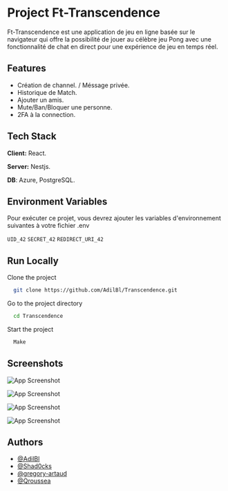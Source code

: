 # Project Ft-Transcendence

Ft-Transcendence est une application de jeu en ligne basée sur le navigateur qui offre la possibilité de jouer au célèbre jeu Pong avec une fonctionnalité de chat en direct pour une expérience de jeu en temps réel.

## Features

- Création de channel. / Méssage privée.
- Historique de Match.
- Ajouter un amis.
- Mute/Ban/Bloquer une personne.
- 2FA à la connection.

## Tech Stack

**Client:** React.

**Server:** Nestjs.

**DB**: Azure, PostgreSQL.

## Environment Variables

Pour exécuter ce projet, vous devrez ajouter les variables d'environnement suivantes à votre fichier .env

`UID_42`
`SECRET_42`
`REDIRECT_URI_42`

## Run Locally

Clone the project

```bash
  git clone https://github.com/AdilBl/Transcendence.git
```

Go to the project directory

```bash
  cd Transcendence
```

Start the project

```bash
  Make
```

## Screenshots

![App Screenshot](https://cdn.discordapp.com/attachments/921439493519732747/1074731574077161522/Capture1.PNG)

![App Screenshot](https://cdn.discordapp.com/attachments/921439493519732747/1074731600128004116/Capture2.PNG)

![App Screenshot](https://cdn.discordapp.com/attachments/921439493519732747/1074731613084196864/Capture3.PNG)

![App Screenshot](https://cdn.discordapp.com/attachments/921439493519732747/1074731628586344528/Capture4.PNG)

## Authors

- [@AdilBl](https://github.com/AdilBl)
- [@Shad0cks](https://github.com/Shad0cks)
- [@gregory-artaud](https://github.com/gregory-artaud)
- [@Qroussea](https://github.com/Qroussea)
